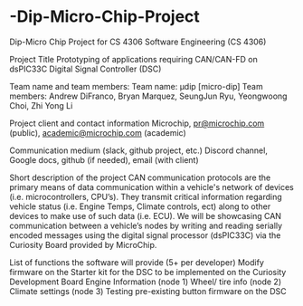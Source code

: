 # -Dip-Micro-Chip-Project
 Dip-Micro Chip Project for CS 4306
Software Engineering (CS 4306)

Project Title
Prototyping of applications requiring CAN/CAN-FD on dsPIC33C Digital Signal Controller (DSC)

Team name and team members:
Team name: μdip [micro-dip]
Team members: Andrew DiFranco, Bryan Marquez, SeungJun Ryu, Yeongwoong Choi, Zhi Yong Li

Project client and contact information
Microchip, pr@microchip.com (public), academic@microchip.com (academic)

Communication medium (slack, github project, etc.)
Discord channel, Google docs, github (if needed), email (with client)

Short description of the project
CAN communication protocols are the primary means of data communication within a vehicle's network of devices (i.e. microcontrollers, CPU’s). They transmit critical information regarding vehicle status (i.e. Engine Temps, Climate controls, ect) along to other devices to make use of such data (i.e. ECU). We will be showcasing CAN communication between a vehicle’s nodes by writing and reading serially encoded messages using the digital signal processor (dsPIC33C) via the Curiosity Board provided by MicroChip.

List of functions the software will provide (5+ per developer)
Modify firmware on the Starter kit for the DSC to be implemented on the Curiosity Development Board
Engine Information (node 1)
Wheel/ tire info (node 2)
Climate settings (node 3)
Testing pre-existing button firmware on the DSC
